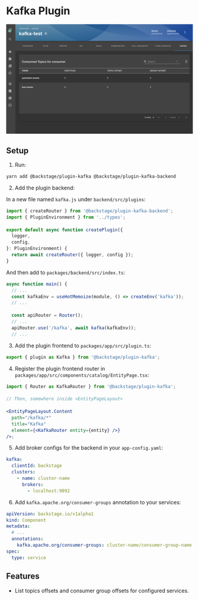 # Kafka Plugin

<img src="./src/assets/screenshot-1.png">

## Setup

1. Run:

```bash
yarn add @backstage/plugin-kafka @backstage/plugin-kafka-backend
```

2. Add the plugin backend:

In a new file named `kafka.js` under `backend/src/plugins`:

```js
import { createRouter } from '@backstage/plugin-kafka-backend';
import { PluginEnvironment } from '../types';

export default async function createPlugin({
  logger,
  config,
}: PluginEnvironment) {
  return await createRouter({ logger, config });
}
```

And then add to `packages/backend/src/index.ts`:

```js
async function main() {
  // ...
  const kafkaEnv = useHotMemoize(module, () => createEnv('kafka'));
  // ...

  const apiRouter = Router();
  // ...
  apiRouter.use('/kafka', await kafka(kafkaEnv));
  // ...
```

3. Add the plugin frontend to `packages/app/src/plugin.ts`:

```js
export { plugin as Kafka } from '@backstage/plugin-kafka';
```

4. Register the plugin frontend router in `packages/app/src/components/catalog/EntityPage.tsx`:

```jsx
import { Router as KafkaRouter } from '@backstage/plugin-kafka';

// Then, somewhere inside <EntityPageLayout>

<EntityPageLayout.Content
  path="/kafka/*"
  title="Kafka"
  element={<KafkaRouter entity={entity} />}
/>;
```

5. Add broker configs for the backend in your `app-config.yaml`:

```yaml
kafka:
  clientId: backstage
  clusters:
    - name: cluster-name
      brokers:
        - localhost:9092
```

6. Add `kafka.apache.org/consumer-groups` annotation to your services:

```yaml
apiVersion: backstage.io/v1alpha1
kind: Component
metadata:
  # ...
  annotations:
    kafka.apache.org/consumer-groups: cluster-name/consumer-group-name
spec:
  type: service
```

## Features

- List topics offsets and consumer group offsets for configured services.
